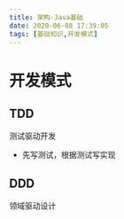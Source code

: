 ```yaml
---
title: 架构-Java基础
date: 2020-06-08 17:39:05
tags: [基础知识,开发模式]
---
```


# 开发模式

## TDD

测试驱动开发

- 先写测试，根据测试写实现

## DDD

领域驱动设计
